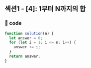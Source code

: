 ## 섹션1 - [4]: 1부터 N까지의 합

### 🤠 code

```js
function solution(n) {
  let answer = 0;
  for (let i = 1; i <= n; i++) {
    answer += i;
  }
  return answer;
}
```
